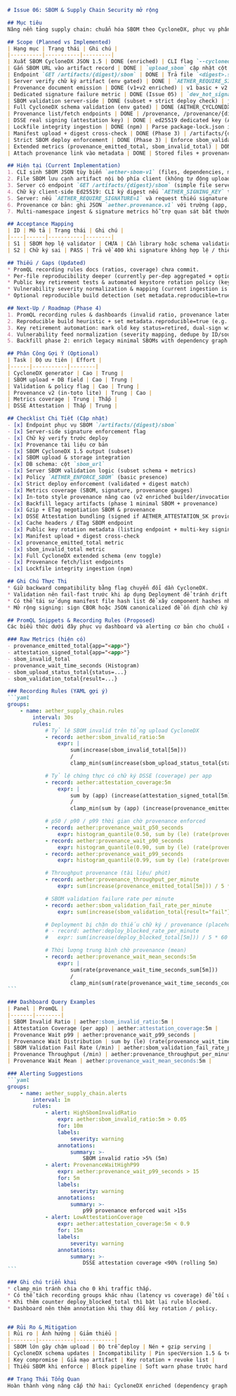 ````markdown
# Issue 06: SBOM & Supply Chain Security mở rộng

## Mục tiêu
Nâng nền tảng supply chain: chuẩn hóa SBOM theo CycloneDX, phục vụ phân phối minh bạch, kiểm soát chữ ký server-side, và chuẩn bị provenance mở rộng.

## Scope (Planned vs Implemented)
| Hạng mục | Trạng thái | Ghi chú |
|----------|-----------|---------|
| Xuất SBOM CycloneDX JSON 1.5 | DONE (enriched) | CLI flag `--cyclonedx`, bomFormat/specVersion, manifest hash, dependency graph + per-dep hashes |
| Gắn SBOM URL vào artifact record | DONE | `upload_sbom` cập nhật cột sbom_url (/artifacts/{digest}/sbom) |
| Endpoint `GET /artifacts/{digest}/sbom` | DONE | Trả file `<digest>.sbom.json` từ `AETHER_SBOM_DIR` (simple static read) |
| Server verify chữ ký artifact (env gated) | DONE | `AETHER_REQUIRE_SIGNATURE=1` -> bắt buộc chữ ký & verify pubkey(s) trước deploy |
| Provenance document emission | DONE (v1+v2 enriched) | v1 basic + v2 (sbom_sha256, enriched materials, SLSA-style builder/invocation/completeness, dsse envelope, provenance_emitted_total) |
| Dedicated signature failure metric | DONE (Issue 05) | `dev_hot_signature_fail_total` |
| SBOM validation server-side | DONE (subset + strict deploy check) | jsonschema subset/full + size limits + metrics + deploy-time validated flag |
| Full CycloneDX schema validation (env gated) | DONE (AETHER_CYCLONEDX_FULL_SCHEMA) | Extended schema sections (components, dependencies) |
| Provenance list/fetch endpoints | DONE | /provenance, /provenance/{digest}, /provenance/{digest}/attestation |
| DSSE real signing (attestation key) | DONE | ed25519 dedicated key (AETHER_ATTESTATION_SK) canonical JSON |
| Lockfile integrity ingestion | DONE (npm) | Parse package-lock.json integrity -> per-dep hashes |
| Manifest upload + digest cross-check | DONE (Phase 3) | /artifacts/{digest}/manifest + manifest_digest ↔ SBOM x-manifest-digest enforcement |
| Strict SBOM deploy enforcement | DONE (Phase 3) | Enforce sbom_validated & manifest_digest match when AETHER_ENFORCE_SBOM=1 |
| Extended metrics (provenance_emitted_total, sbom_invalid_total) | DONE (Phase 3) | Added new counters |
| Attach provenance link vào metadata | DONE | Stored files + provenance_present DB flag + listing endpoints + enforced wait (optional) |

## Hiện tại (Current Implementation)
1. CLI sinh SBOM JSON tùy biến `aether-sbom-v1` (files, dependencies, manifest digest).
2. File SBOM lưu cạnh artifact nội bộ phía client (không tự động upload). 
3. Server có endpoint `GET /artifacts/{digest}/sbom` (simple file server) – cần pipeline upload SBOM vào `AETHER_SBOM_DIR` để phục vụ được.
4. Chữ ký client-side Ed25519: CLI ký digest nếu `AETHER_SIGNING_KEY` tồn tại.
5. Server: nếu `AETHER_REQUIRE_SIGNATURE=1` và request thiếu signature -> HTTP 400. Có verify public key (đã tồn tại key mgmt logic từ Issue 05).
6. Provenance cơ bản: ghi JSON `aether.provenance.v1` với trường (app, digest, signature_present, commit, timestamp) vào `AETHER_PROVENANCE_DIR`.
7. Multi-namespace ingest & signature metrics hỗ trợ quan sát bất thường.

## Acceptance Mapping
| ID | Mô tả | Trạng thái | Ghi chú |
|----|------|-----------|--------|
| S1 | SBOM hợp lệ validator | CHƯA | Cần library hoặc schema validation CycloneDX 1.5 |
| S2 | Chữ ký sai | PASS | Trả về 400 khi signature không hợp lệ / thiếu (flag bật) |

## Thiếu / Gaps (Updated)
* PromQL recording rules docs (ratios, coverage) chưa commit.
* Per-file reproducibility deeper (currently per-dep aggregated + optional file inventories, need deterministic build reproducibility flag refinement).
* Public key retirement tests & automated keystore rotation policy (keystore listing endpoint added, rotation env supported).
* Vulnerability severity normalization & mapping (current ingestion is raw pass-through when enabled).
* Optional reproducible build detection (set metadata.reproducible=true when criteria met) pending.

## Next-Up / Roadmap (Phase 4)
1. PromQL recording rules & dashboards (invalid ratio, provenance latency percentiles, coverage gauges).
2. Reproducible build heuristic + set metadata.reproducible=true (e.g. deterministic bundler path, lockfile present, no unstaged changes hash provided in future).
3. Key retirement automation: mark old key status=retired, dual-sign window tests.
4. Vulnerability feed normalization (severity mapping, dedupe by ID/source) & optional policy gating.
5. Backfill phase 2: enrich legacy minimal SBOMs with dependency graph + manifest digest retroactively.

## Phân Công Gợi Ý (Optional)
| Task | Độ ưu tiên | Effort |
|------|-----------|--------|
| CycloneDX generator | Cao | Trung |
| SBOM upload + DB field | Cao | Trung |
| Validation & policy flag | Cao | Trung |
| Provenance v2 (in-toto lite) | Trung | Cao |
| Metrics coverage | Trung | Thấp |
| DSSE Attestation | Thấp | Trung |

## Checklist Chi Tiết (Cập nhật)
- [x] Endpoint phục vụ SBOM `/artifacts/{digest}/sbom`
- [x] Server-side signature enforcement flag
- [x] Chữ ký verify trước deploy
- [x] Provenance tài liệu cơ bản
- [x] SBOM CycloneDX 1.5 output (subset)
- [x] SBOM upload & storage integration
- [x] DB schema: cột `sbom_url`
- [x] Server SBOM validation logic (subset schema + metrics)
- [x] Policy `AETHER_ENFORCE_SBOM` (basic presence)
- [x] Strict deploy enforcement (validated + digest match)
- [x] Metrics coverage (SBOM, signature, provenance gauges)
- [x] In-toto style provenance nâng cao (v2 enriched builder/invocation/completeness)
- [x] Backfill legacy artifacts (phase 1 minimal SBOM + provenance)
- [x] Gzip + ETag negotiation SBOM & provenance
- [x] DSSE Attestation bundling (signed if AETHER_ATTESTATION_SK provided)
- [x] Cache headers / ETag SBOM endpoint
- [x] Public key rotation metadata (listing endpoint + multi-key signing env) (follow-up: automated retirement tests)
- [x] Manifest upload + digest cross-check
- [x] provenance_emitted_total metric
- [x] sbom_invalid_total metric
- [x] Full CycloneDX extended schema (env toggle)
- [x] Provenance fetch/list endpoints
- [x] Lockfile integrity ingestion (npm)

## Ghi Chú Thực Thi
* Giữ backward compatibility bằng flag chuyển đổi dần CycloneDX.
* Validation nên fail-fast trước khi áp dụng Deployment để tránh drift giữa cluster và metadata.
* Có thể tái sử dụng manifest file hash list để xây component hashes nhanh.
* Mở rộng signing: sign CBOR hoặc JSON canonicalized để ổn định chữ ký.

## PromQL Snippets & Recording Rules (Proposed)
Các biểu thức dưới đây phục vụ dashboard và alerting cơ bản cho chuỗi cung ứng.

### Raw Metrics (hiện có)
- provenance_emitted_total{app="<app>"}
- attestation_signed_total{app="<app>"}
- sbom_invalid_total
- provenance_wait_time_seconds (Histogram)
- sbom_upload_status_total{status=...}
- sbom_validation_total{result=...}

### Recording Rules (YAML gợi ý)
```yaml
groups:
	- name: aether_supply_chain.rules
		interval: 30s
		rules:
			# Tỷ lệ SBOM invalid trên tổng upload CycloneDX
			- record: aether:sbom_invalid_ratio:5m
				expr: |
					sum(increase(sbom_invalid_total[5m]))
					/
					clamp_min(sum(increase(sbom_upload_status_total{status=~"cyclonedx_(valid|invalid)"}[5m])), 1)

			# Tỷ lệ chứng thực có chữ ký DSSE (coverage) per app
			- record: aether:attestation_coverage:5m
				expr: |
					sum by (app) (increase(attestation_signed_total[5m]))
					/
					clamp_min(sum by (app) (increase(provenance_emitted_total[5m])), 1)

			# p50 / p90 / p99 thời gian chờ provenance enforced
			- record: aether:provenance_wait_p50_seconds
				expr: histogram_quantile(0.50, sum by (le) (rate(provenance_wait_time_seconds_bucket[5m])))
			- record: aether:provenance_wait_p90_seconds
				expr: histogram_quantile(0.90, sum by (le) (rate(provenance_wait_time_seconds_bucket[5m])))
			- record: aether:provenance_wait_p99_seconds
				expr: histogram_quantile(0.99, sum by (le) (rate(provenance_wait_time_seconds_bucket[5m])))

			# Throughput provenance (tài liệu/ phút)
			- record: aether:provenance_throughput_per_minute
				expr: sum(increase(provenance_emitted_total[5m])) / 5 * 60

			# SBOM validation failure rate per minute
			- record: aether:sbom_validation_fail_rate_per_minute
				expr: sum(increase(sbom_validation_total{result="fail"}[5m])) / 5 * 60

			# Deployment bị chặn do thiếu chữ ký / provenance (placeholder nếu bổ sung counter riêng)
			# - record: aether:deploy_blocked_rate_per_minute
			#   expr: sum(increase(deploy_blocked_total[5m])) / 5 * 60

			# Thời lượng trung bình chờ provenance (mean)
			- record: aether:provenance_wait_mean_seconds:5m
				expr: |
					sum(rate(provenance_wait_time_seconds_sum[5m]))
					/
					clamp_min(sum(rate(provenance_wait_time_seconds_count[5m])), 1)
```

### Dashboard Query Examples
| Panel | PromQL |
|-------|--------|
| SBOM Invalid Ratio | aether:sbom_invalid_ratio:5m |
| Attestation Coverage (per app) | aether:attestation_coverage:5m |
| Provenance Wait p99 | aether:provenance_wait_p99_seconds |
| Provenance Wait Distribution | sum by (le) (rate(provenance_wait_time_seconds_bucket[5m])) |
| SBOM Validation Fail Rate (/min) | aether:sbom_validation_fail_rate_per_minute |
| Provenance Throughput (/min) | aether:provenance_throughput_per_minute |
| Provenance Wait Mean | aether:provenance_wait_mean_seconds:5m |

### Alerting Suggestions
```yaml
groups:
	- name: aether_supply_chain.alerts
		interval: 1m
		rules:
			- alert: HighSbomInvalidRatio
				expr: aether:sbom_invalid_ratio:5m > 0.05
				for: 10m
				labels:
					severity: warning
				annotations:
					summary: >-
						SBOM invalid ratio >5% (5m)
			- alert: ProvenanceWaitHighP99
				expr: aether:provenance_wait_p99_seconds > 15
				for: 5m
				labels:
					severity: warning
				annotations:
					summary: >-
						p99 provenance enforced wait >15s
			- alert: LowAttestationCoverage
				expr: aether:attestation_coverage:5m < 0.9
				for: 15m
				labels:
					severity: warning
				annotations:
					summary: >-
						DSSE attestation coverage <90% (rolling 5m)
```

### Ghi chú triển khai
* clamp_min tránh chia cho 0 khi traffic thấp.
* Có thể tách recording groups khác nhau (latency vs coverage) để tối ưu.
* Khi thêm counter deploy_blocked_total thì bật lại rule blocked.
* Dashboard nên thêm annotation khi thay đổi key rotation / policy.


## Rủi Ro & Mitigation
| Rủi ro | Ảnh hưởng | Giảm thiểu |
|--------|-----------|------------|
| SBOM lớn gây chậm upload | Độ trễ deploy | Nén + gzip serving |
| CycloneDX schema updates | Incompatibility | Pin specVersion 1.5 & test validation |
| Key compromise | Giả mạo artifact | Key rotation + revoke list |
| Thiếu SBOM khi enforce | Block pipeline | Soft warn phase trước hard fail |

## Trạng Thái Tổng Quan
Hoàn thành vòng nâng cấp thứ hai: CycloneDX enriched (dependency graph + hashes), SBOM validation (subset schema), provenance v2 + DSSE envelope, coverage metrics & caching. Tiếp theo: full schema integrity, manifest cross-check, dedicated DSSE signing & in-toto/SLSA enrichment.

````